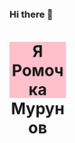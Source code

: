 ### Hi there 👋

<div align="center" id="box" style="width: 100px;
  height: 100px;
  background-color: pink;"> 

  <h1>Я Ромочка Мурунов</h1>
</div>


<!--
**YoAsakura/YoAsakura** is a ✨ _special_ ✨ repository because its `README.md` (this file) appears on your GitHub profile.

Here are some ideas to get you started:

- 🔭 I’m currently working on ...
- 🌱 I’m currently learning ...
- 👯 I’m looking to collaborate on ...
- 🤔 I’m looking for help with ...
- 💬 Ask me about ...
- 📫 How to reach me: ...
- 😄 Pronouns: ...
- ⚡ Fun fact: ...
-->
